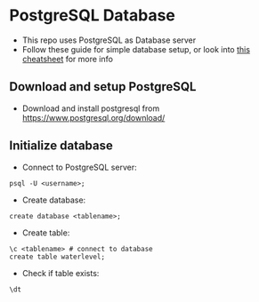 # PostgreSQL Database
- This repo uses PostgreSQL as Database server
- Follow these guide for simple database setup, or look into [this cheatsheet](https://gist.github.com/Kartones/dd3ff5ec5ea238d4c546) for more info

## **Download and setup PostgreSQL**
- Download and install postgresql from https://www.postgresql.org/download/

## **Initialize database**

- Connect to PostgreSQL server:
```
psql -U <username>;
```

- Create database: 
```
create database <tablename>;
```

- Create table: 
```
\c <tablename> # connect to database
create table waterlevel;
```

- Check if table exists:
```
\dt
```
